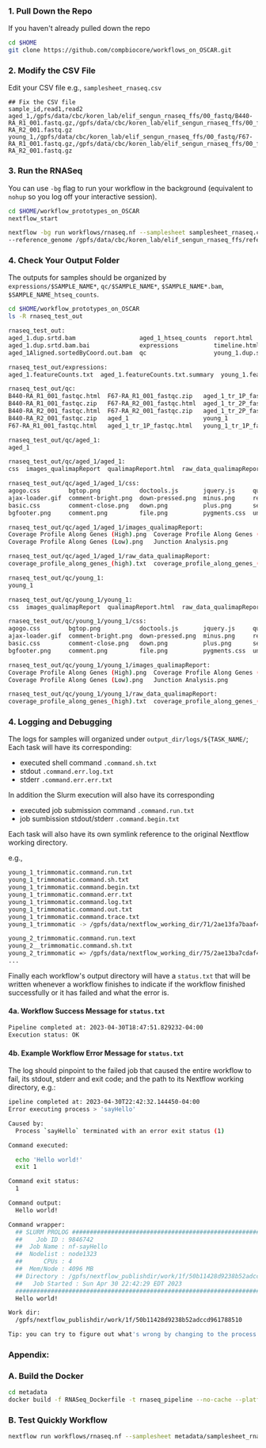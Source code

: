 ### 1. Pull Down the Repo

If you haven't already pulled down the repo

```bash 
cd $HOME
git clone https://github.com/compbiocore/workflows_on_OSCAR.git
```

### 2. Modify the CSV File

Edit your CSV file e.g., `samplesheet_rnaseq.csv`

```commandline
## Fix the CSV file
sample_id,read1,read2
aged_1,/gpfs/data/cbc/koren_lab/elif_sengun_rnaseq_ffs/00_fastq/B440-RA_R1_001.fastq.gz,/gpfs/data/cbc/koren_lab/elif_sengun_rnaseq_ffs/00_fastq/B440-RA_R2_001.fastq.gz
young_1,/gpfs/data/cbc/koren_lab/elif_sengun_rnaseq_ffs/00_fastq/F67-RA_R1_001.fastq.gz,/gpfs/data/cbc/koren_lab/elif_sengun_rnaseq_ffs/00_fastq/F67-RA_R2_001.fastq.gz
```

### 3. Run the RNASeq

You can use `-bg` flag to run your workflow in the background (equivalent to `nohup` so you log off your interactive session).

```bash
cd $HOME/workflow_prototypes_on_OSCAR
nextflow_start

nextflow -bg run workflows/rnaseq.nf --samplesheet samplesheet_rnaseq.csv --out_dir rnaseq_test_out \
--reference_genome /gpfs/data/cbc/koren_lab/elif_sengun_rnaseq_ffs/references/Oryctolagus_cuniculus.OryCun2.0_star_idx --gtf /gpfs/data/cbc/koren_lab/elif_sengun_rnaseq_ffs/references/Oryctolagus_cuniculus.OryCun2.0.108.gtf
```

### 4. Check Your Output Folder

The outputs for samples should be organized by `expressions/$SAMPLE_NAME*`, `qc/$SAMPLE_NAME*`, `$SAMPLE_NAME*.bam`, `$SAMPLE_NAME_htseq_counts`.

```bash
cd $HOME/workflow_prototypes_on_OSCAR
ls -R rnaseq_test_out

rnaseq_test_out:
aged_1.dup.srtd.bam                  aged_1_htseq_counts  report.html           young_1.dup.srtd.bam.bai
aged_1.dup.srtd.bam.bai              expressions          timeline.html         young_1Aligned.sortedByCoord.out.bam
aged_1Aligned.sortedByCoord.out.bam  qc                   young_1.dup.srtd.bam  young_1_htseq_counts

rnaseq_test_out/expressions:
aged_1.featureCounts.txt  aged_1.featureCounts.txt.summary  young_1.featureCounts.txt  young_1.featureCounts.txt.summary

rnaseq_test_out/qc:
B440-RA_R1_001_fastqc.html  F67-RA_R1_001_fastqc.zip   aged_1_tr_1P_fastqc.zip    young_1_tr_1P_fastqc.zip
B440-RA_R1_001_fastqc.zip   F67-RA_R2_001_fastqc.html  aged_1_tr_2P_fastqc.html   young_1_tr_2P_fastqc.html
B440-RA_R2_001_fastqc.html  F67-RA_R2_001_fastqc.zip   aged_1_tr_2P_fastqc.zip    young_1_tr_2P_fastqc.zip
B440-RA_R2_001_fastqc.zip   aged_1                     young_1
F67-RA_R1_001_fastqc.html   aged_1_tr_1P_fastqc.html   young_1_tr_1P_fastqc.html

rnaseq_test_out/qc/aged_1:
aged_1

rnaseq_test_out/qc/aged_1/aged_1:
css  images_qualimapReport  qualimapReport.html  raw_data_qualimapReport  rnaseq_qc_results.txt

rnaseq_test_out/qc/aged_1/aged_1/css:
agogo.css        bgtop.png           doctools.js       jquery.js     qualimap_logo_small.png  up-pressed.png
ajax-loader.gif  comment-bright.png  down-pressed.png  minus.png     report.css               up.png
basic.css        comment-close.png   down.png          plus.png      searchtools.js           websupport.js
bgfooter.png     comment.png         file.png          pygments.css  underscore.js

rnaseq_test_out/qc/aged_1/aged_1/images_qualimapReport:
Coverage Profile Along Genes (High).png  Coverage Profile Along Genes (Total).png  Reads Genomic Origin.png
Coverage Profile Along Genes (Low).png   Junction Analysis.png                     Transcript coverage histogram.png

rnaseq_test_out/qc/aged_1/aged_1/raw_data_qualimapReport:
coverage_profile_along_genes_(high).txt  coverage_profile_along_genes_(low).txt  coverage_profile_along_genes_(total).txt

rnaseq_test_out/qc/young_1:
young_1

rnaseq_test_out/qc/young_1/young_1:
css  images_qualimapReport  qualimapReport.html  raw_data_qualimapReport  rnaseq_qc_results.txt

rnaseq_test_out/qc/young_1/young_1/css:
agogo.css        bgtop.png           doctools.js       jquery.js     qualimap_logo_small.png  up-pressed.png
ajax-loader.gif  comment-bright.png  down-pressed.png  minus.png     report.css               up.png
basic.css        comment-close.png   down.png          plus.png      searchtools.js           websupport.js
bgfooter.png     comment.png         file.png          pygments.css  underscore.js

rnaseq_test_out/qc/young_1/young_1/images_qualimapReport:
Coverage Profile Along Genes (High).png  Coverage Profile Along Genes (Total).png  Reads Genomic Origin.png
Coverage Profile Along Genes (Low).png   Junction Analysis.png                     Transcript coverage histogram.png

rnaseq_test_out/qc/young_1/young_1/raw_data_qualimapReport:
coverage_profile_along_genes_(high).txt  coverage_profile_along_genes_(low).txt  coverage_profile_along_genes_(total).txt
```

### 4. Logging and Debugging

The logs for samples will organized under `output_dir/logs/${TASK_NAME/`;
Each task will have its corresponding:
 - executed shell command `.command.sh.txt`
 - stdout `.command.err.log.txt`
 - stderr `.command.err.err.txt`

In addition the Slurm execution will also have its corresponding 
 - executed job submission command `.command.run.txt`
 - job sumbission stdout/stderr `.command.begin.txt`

Each task will also have its own symlink reference to the original Nextflow working directory.

e.g., 

```bash
young_1_trimmomatic.command.run.txt
young_1_trimmomatic.command.sh.txt
young_1_trimmomatic.command.begin.txt
young_1_trimmomatic.command.err.txt
young_1_trimmomatic.command.log.txt
young_1_trimmomatic.command.out.txt
young_1_trimmomatic.command.trace.txt
young_1_trimmomatic -> /gpfs/data/nextflow_working_dir/71/2ae13fa7baaf4276107c2b07f3a255 #nextflow working directory symlink

young_2_trimmomatic.command.run.text
young_2__trimmomatic.command.sh.txt
young_2_trimmomatic => /gpfs/data/nextflow_working_dir/75/2ae13ba7cdaf42r6101c3e07f4d289 #nextflow working directory symlink
...
```

Finally each workflow's output directory will have a `status.txt` that will be written whenever a workflow finishes to indicate if the workflow finished successfully or it has failed and what the error is. 

#### 4a. Workflow Success Message for `status.txt`

```bash
Pipeline completed at: 2023-04-30T18:47:51.829232-04:00
Execution status: OK
```

#### 4b. Example Workflow Error Message for `status.txt`

The log should pinpoint to the failed job that caused the entire workflow to fail, its stdout, stderr and exit code; and the path to its Nextflow working directory, e.g.:
```bash
ipeline completed at: 2023-04-30T22:42:32.144450-04:00
Error executing process > 'sayHello'

Caused by:
  Process `sayHello` terminated with an error exit status (1)

Command executed:

  echo 'Hello world!'
  exit 1

Command exit status:
  1

Command output:
  Hello world!

Command wrapper:
  ## SLURM PROLOG ###############################################################
  ##    Job ID : 9846742
  ##  Job Name : nf-sayHello
  ##  Nodelist : node1323
  ##      CPUs : 4
  ##  Mem/Node : 4096 MB
  ## Directory : /gpfs/nextflow_publishdir/work/1f/50b11428d9238b52adccd961788510
  ##   Job Started : Sun Apr 30 22:42:29 EDT 2023
  ###############################################################################
  Hello world!

Work dir:
  /gpfs/nextflow_publishdir/work/1f/50b11428d9238b52adccd961788510

Tip: you can try to figure out what's wrong by changing to the process work dir and showing the script file named `.command.sh`
```

### Appendix:

### A. Build the Docker
```bash
cd metadata
docker build -f RNASeq_Dockerfile -t rnaseq_pipeline --no-cache --platform linux/amd64 .
```

### B. Test Quickly Workflow
```bash
nextflow run workflows/rnaseq.nf --samplesheet metadata/samplesheet_rnaseq_short.csv --out_dir rnaseq_test_out --reference_genome /gpfs/data/cbc/koren_lab/elif_sengun_rnaseq_ffs/references/Oryctolagus_cuniculus.OryCun2.0_star_idx --gtf /gpfs/data/cbc/koren_lab/elif_sengun_rnaseq_ffs/references/Oryctolagus_cuniculus.OryCun2.0.108.gtf
```